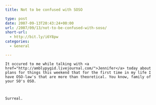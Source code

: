 ```yaml
---
title: Not to be confused with SOSO

type: post
date: 2007-09-13T20:43:24+00:00
url: /2007/09/13/not-to-be-confused-with-soso/
short-url:
  - http://bit.ly/i6Y8pw
categories:
  - General

---
```

<div class='microid-mailto+http:sha1:6aab83246922040b3a6d1f9bd36c91d4681732fb'>
  
    It occured to me while talking with <a href="http://amblypygid.livejournal.com/">Jennifer</a> today about plans for things this weekend that for the first time in my life I have OSO-law's that are more than theoretical. You know, family of your SO's OSO.
  
  
  
    Surreal.
  
